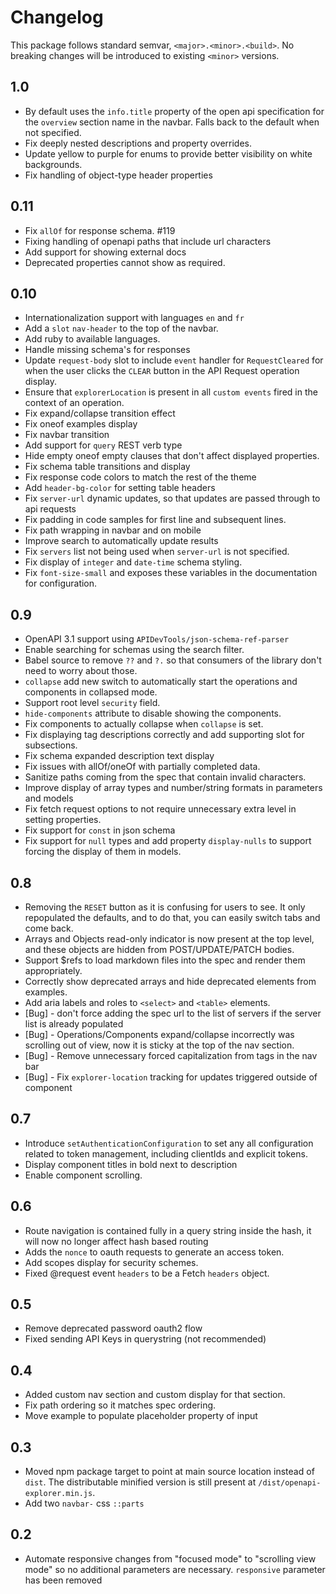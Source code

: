 # Changelog #
This package follows standard semvar, `<major>.<minor>.<build>`. No breaking changes will be introduced to existing `<minor>` versions.

## 1.0 ##
* By default uses the `info.title` property of the open api specification for the `overview` section name in the navbar. Falls back to the default when not specified.
* Fix deeply nested descriptions and property overrides.
* Update yellow to purple for enums to provide better visibility on white backgrounds.
* Fix handling of object-type header properties

## 0.11 ##
* Fix `allOf` for response schema. #119
* Fixing handling of openapi paths that include url characters
* Add support for showing external docs
* Deprecated properties cannot show as required.

## 0.10 ##
* Internationalization support with languages `en` and `fr`
* Add a `slot` `nav-header` to the top of the navbar.
* Add ruby to available languages.
* Handle missing schema's for responses
* Update `request-body` slot to include `event` handler for `RequestCleared` for when the user clicks the `CLEAR` button in the API Request operation display.
* Ensure that `explorerLocation` is present in all `custom events` fired in the context of an operation.
* Fix expand/collapse transition effect
* Fix oneof examples display
* Fix navbar transition
* Add support for `query` REST verb type
* Hide empty oneof empty clauses that don't affect displayed properties.
* Fix schema table transitions and display
* Fix response code colors to match the rest of the theme
* Add `header-bg-color` for setting table headers
* Fix `server-url` dynamic updates, so that updates are passed through to api requests
* Fix padding in code samples for first line and subsequent lines.
* Fix path wrapping in navbar and on mobile
* Improve search to automatically update results
* Fix `servers` list not being used when `server-url` is not specified.
* Fix display of `integer` and `date-time` schema styling.
* Fix `font-size-small` and exposes these variables in the documentation for configuration.

## 0.9 ##
* OpenAPI 3.1 support using `APIDevTools/json-schema-ref-parser`
* Enable searching for schemas using the search filter.
* Babel source to remove `??` and `?.` so that consumers of the library don't need to worry about those.
* `collapse` add new switch to automatically start the operations and components in collapsed mode.
* Support root level `security` field.
* `hide-components` attribute to disable showing the components.
* Fix components to actually collapse when `collapse` is set.
* Fix displaying tag descriptions correctly and add supporting slot for subsections.
* Fix schema expanded description text display
* Fix issues with allOf/oneOf with partially completed data.
* Sanitize paths coming from the spec that contain invalid characters.
* Improve display of array types and number/string formats in parameters and models
* Fix fetch request options to not require unnecessary extra level in setting properties.
* Fix support for `const` in json schema
* Fix support for `null` types and add property `display-nulls` to support forcing the display of them in models.

## 0.8 ##
* Removing the `RESET` button as it is confusing for users to see. It only repopulated the defaults, and to do that, you can easily switch tabs and come back.
* Arrays and Objects read-only indicator is now present at the top level, and these objects are hidden from POST/UPDATE/PATCH bodies.
* Support $refs to load markdown files into the spec and render them appropriately.
* Correctly show deprecated arrays and hide deprecated elements from examples.
* Add aria labels and roles to `<select>` and `<table>` elements.
* [Bug] - don't force adding the spec url to the list of servers if the server list is already populated
* [Bug] - Operations/Components expand/collapse incorrectly was scrolling out of view, now it is sticky at the top of the nav section.
* [Bug] - Remove unnecessary forced capitalization from tags in the nav bar
* [Bug] - Fix `explorer-location` tracking for updates triggered outside of component

## 0.7 ##
* Introduce `setAuthenticationConfiguration` to set any all configuration related to token management, including clientIds and explicit tokens.
* Display component titles in bold next to description
* Enable component scrolling.


## 0.6 ##
* Route navigation is contained fully in a query string inside the hash, it will now no longer affect hash based routing
* Adds the `nonce` to oauth requests to generate an access token.
* Add scopes display for security schemes.
* Fixed @request event `headers` to be a Fetch `headers` object.

## 0.5 ##
* Remove deprecated password oauth2 flow
* Fixed sending API Keys in querystring (not recommended)

## 0.4 ##
* Added custom nav section and custom display for that section.
* Fix path ordering so it matches spec ordering.
* Move example to populate placeholder property of input

## 0.3 ##
* Moved npm package target to point at main source location instead of `dist`. The distributable minified version is still present at `/dist/openapi-explorer.min.js`.
* Add two `navbar-` css `::parts`

## 0.2 ##
* Automate responsive changes from "focused mode" to "scrolling view mode" so no additional parameters are necessary. `responsive` parameter has been removed